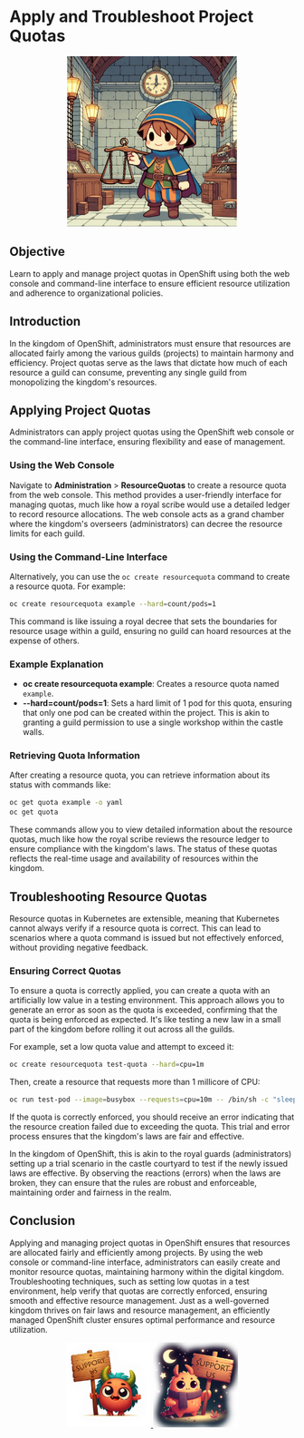 # Apply and Troubleshoot Project Quotas

<div style="text-align:center;">
  <img src="https://github.com/Vitrua/images/blob/main/openshift/projquot.jpg?raw=true" alt="projquot" width="300" height="300">
</div>

## Objective

Learn to apply and manage project quotas in OpenShift using both the web console and command-line interface to ensure efficient resource utilization and adherence to organizational policies.

## Introduction

In the kingdom of OpenShift, administrators must ensure that resources are allocated fairly among the various guilds (projects) to maintain harmony and efficiency. Project quotas serve as the laws that dictate how much of each resource a guild can consume, preventing any single guild from monopolizing the kingdom's resources.

## Applying Project Quotas

Administrators can apply project quotas using the OpenShift web console or the command-line interface, ensuring flexibility and ease of management.

### Using the Web Console

Navigate to **Administration** > **ResourceQuotas** to create a resource quota from the web console. This method provides a user-friendly interface for managing quotas, much like how a royal scribe would use a detailed ledger to record resource allocations. The web console acts as a grand chamber where the kingdom's overseers (administrators) can decree the resource limits for each guild.

### Using the Command-Line Interface

Alternatively, you can use the `oc create resourcequota` command to create a resource quota. For example:

```bash
oc create resourcequota example --hard=count/pods=1
```

This command is like issuing a royal decree that sets the boundaries for resource usage within a guild, ensuring no guild can hoard resources at the expense of others.

### Example Explanation

- **oc create resourcequota example**: Creates a resource quota named `example`.
- **--hard=count/pods=1**: Sets a hard limit of 1 pod for this quota, ensuring that only one pod can be created within the project. This is akin to granting a guild permission to use a single workshop within the castle walls.

### Retrieving Quota Information

After creating a resource quota, you can retrieve information about its status with commands like:

```bash
oc get quota example -o yaml
oc get quota
```

These commands allow you to view detailed information about the resource quotas, much like how the royal scribe reviews the resource ledger to ensure compliance with the kingdom's laws. The status of these quotas reflects the real-time usage and availability of resources within the kingdom.

## Troubleshooting Resource Quotas

Resource quotas in Kubernetes are extensible, meaning that Kubernetes cannot always verify if a resource quota is correct. This can lead to scenarios where a quota command is issued but not effectively enforced, without providing negative feedback.

### Ensuring Correct Quotas

To ensure a quota is correctly applied, you can create a quota with an artificially low value in a testing environment. This approach allows you to generate an error as soon as the quota is exceeded, confirming that the quota is being enforced as expected. It's like testing a new law in a small part of the kingdom before rolling it out across all the guilds.

For example, set a low quota value and attempt to exceed it:

```bash
oc create resourcequota test-quota --hard=cpu=1m
```

Then, create a resource that requests more than 1 millicore of CPU:

```bash
oc run test-pod --image=busybox --requests=cpu=10m -- /bin/sh -c "sleep 1000"
```

If the quota is correctly enforced, you should receive an error indicating that the resource creation failed due to exceeding the quota. This trial and error process ensures that the kingdom's laws are fair and effective.

In the kingdom of OpenShift, this is akin to the royal guards (administrators) setting up a trial scenario in the castle courtyard to test if the newly issued laws are effective. By observing the reactions (errors) when the laws are broken, they can ensure that the rules are robust and enforceable, maintaining order and fairness in the realm.

## Conclusion

Applying and managing project quotas in OpenShift ensures that resources are allocated fairly and efficiently among projects. By using the web console or command-line interface, administrators can easily create and monitor resource quotas, maintaining harmony within the digital kingdom. Troubleshooting techniques, such as setting low quotas in a test environment, help verify that quotas are correctly enforced, ensuring smooth and effective resource management. Just as a well-governed kingdom thrives on fair laws and resource management, an efficiently managed OpenShift cluster ensures optimal performance and resource utilization.

<div style="text-align:center;">
  <a href="https://patreon.com/Vitrua">
    <img src="https://github.com/Vitrua/images/blob/main/others/supportmonlight.png?raw=true#only-light" alt="support" width="150" height="150">
    <img src="https://github.com/Vitrua/images/blob/main/others/supportmon.png?raw=true#only-dark" alt="support" width="150" height="150">
  </a>
</div>
